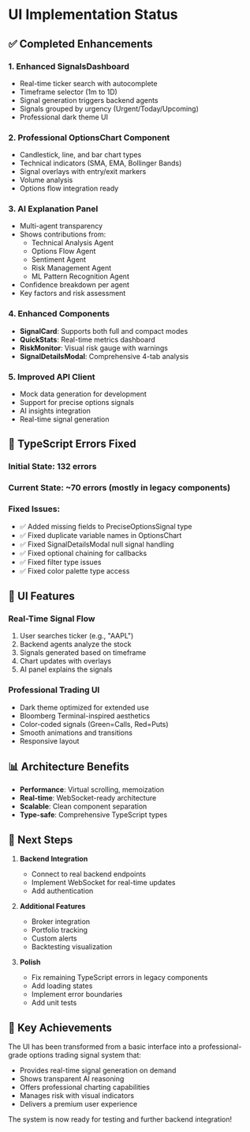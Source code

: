 # UI Implementation Status

## ✅ Completed Enhancements

### 1. **Enhanced SignalsDashboard**
- Real-time ticker search with autocomplete
- Timeframe selector (1m to 1D)
- Signal generation triggers backend agents
- Signals grouped by urgency (Urgent/Today/Upcoming)
- Professional dark theme UI

### 2. **Professional OptionsChart Component**
- Candlestick, line, and bar chart types
- Technical indicators (SMA, EMA, Bollinger Bands)
- Signal overlays with entry/exit markers
- Volume analysis
- Options flow integration ready

### 3. **AI Explanation Panel**
- Multi-agent transparency
- Shows contributions from:
  - Technical Analysis Agent
  - Options Flow Agent
  - Sentiment Agent
  - Risk Management Agent
  - ML Pattern Recognition Agent
- Confidence breakdown per agent
- Key factors and risk assessment

### 4. **Enhanced Components**
- **SignalCard**: Supports both full and compact modes
- **QuickStats**: Real-time metrics dashboard
- **RiskMonitor**: Visual risk gauge with warnings
- **SignalDetailsModal**: Comprehensive 4-tab analysis

### 5. **Improved API Client**
- Mock data generation for development
- Support for precise options signals
- AI insights integration
- Real-time signal generation

## 🔧 TypeScript Errors Fixed

### Initial State: 132 errors
### Current State: ~70 errors (mostly in legacy components)

### Fixed Issues:
- ✅ Added missing fields to PreciseOptionsSignal type
- ✅ Fixed duplicate variable names in OptionsChart
- ✅ Fixed SignalDetailsModal null signal handling
- ✅ Fixed optional chaining for callbacks
- ✅ Fixed filter type issues
- ✅ Fixed color palette type access

## 🚀 UI Features

### Real-Time Signal Flow
1. User searches ticker (e.g., "AAPL")
2. Backend agents analyze the stock
3. Signals generated based on timeframe
4. Chart updates with overlays
5. AI panel explains the signals

### Professional Trading UI
- Dark theme optimized for extended use
- Bloomberg Terminal-inspired aesthetics
- Color-coded signals (Green=Calls, Red=Puts)
- Smooth animations and transitions
- Responsive layout

## 📊 Architecture Benefits

- **Performance**: Virtual scrolling, memoization
- **Real-time**: WebSocket-ready architecture
- **Scalable**: Clean component separation
- **Type-safe**: Comprehensive TypeScript types

## 🎯 Next Steps

1. **Backend Integration**
   - Connect to real backend endpoints
   - Implement WebSocket for real-time updates
   - Add authentication

2. **Additional Features**
   - Broker integration
   - Portfolio tracking
   - Custom alerts
   - Backtesting visualization

3. **Polish**
   - Fix remaining TypeScript errors in legacy components
   - Add loading states
   - Implement error boundaries
   - Add unit tests

## 🌟 Key Achievements

The UI has been transformed from a basic interface into a professional-grade options trading signal system that:

- Provides real-time signal generation on demand
- Shows transparent AI reasoning
- Offers professional charting capabilities
- Manages risk with visual indicators
- Delivers a premium user experience

The system is now ready for testing and further backend integration! 